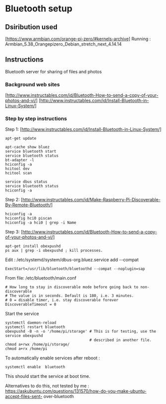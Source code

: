 # Bluetooth setup

## Dsiribution used

[https://www.armbian.com/orange-pi-zero/#kernels-archive]
Running : Armbian_5.38_Orangepizero_Debian_stretch_next_4.14.14

## Instructions

Bluetooth server for sharing of files and photos

### Background web sites
[http://www.instructables.com/id/Bluetooth-How-to-send-a-copy-of-your-photos-and-vi/]
[http://www.instructables.com/id/Install-Bluetooth-in-Linux-System/]

### Step by step instructions

Step 1:
[http://www.instructables.com/id/Install-Bluetooth-in-Linux-System/]
```
apt-get update
 
apt-cache show bluez
service bluetooth start
service bluetooth status
bt-adapter -l
hciconfig -a
hcitool dev
hcitool scan

service dbus status
service bluetooth status
hciconfig -a
```
Step 2:
[http://www.instructables.com/id/Make-Raspberry-Pi-Discoverable-By-Remote-Bluetooth/]
```
hciconfig -a
hciconfig hci0 piscan
hciconfig -a hci0 | grep -i Name
```
Step 3:
[http://www.instructables.com/id/Bluetooth-How-to-send-a-copy-of-your-photos-and-vi/]
```
apt-get install obexpushd
ps aux | grep -i obexpushd ; kill processes.
```
Edit : /etc/systemd/system/dbus-org.bluez.service
add --compat
```
ExecStart=/usr/lib/bluetooth/bluetoothd --compat --noplugin=sap
```
From file: /etc/bluetooth/main.conf
```
# How long to stay in discoverable mode before going back to non-discoverable
# The value is in seconds. Default is 180, i.e. 3 minutes.
# 0 = disable timer, i.e. stay discoverable forever
DiscoverableTimeout = 0
```
Start the service
```
systemctl daemon-reload
systemctl restart bluetooth
obexpushd -B -n -o '/home/pi/storage' # This is for testing, use the service obexpushd
                                      # described in another file. 
chmod a+rwx /home/pi/storage/
chmod a+rx /home/pi
```
To automatically enable services after reboot :
```
systemctl enable  bluetooth
```
This should start the service at boot time.





Alternatives to do this, not tested by me :
https://askubuntu.com/questions/131570/how-do-you-make-ubuntu-accept-files-sent-
over-bluetooth


